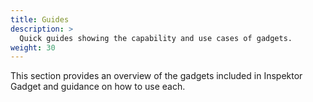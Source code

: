```yaml
---
title: Guides
description: >
  Quick guides showing the capability and use cases of gadgets.
weight: 30
---
```


This section provides an overview of the gadgets included in Inspektor Gadget and guidance on how to use each.
